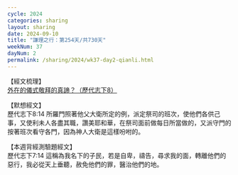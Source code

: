 ```yaml
---
cycle: 2024
categories: sharing
layout: sharing
date: 2024-09-10
title: "謙理之行：第254天/共730天"
weekNum: 37
dayNum: 2
permalink: /sharing/2024/wk37-day2-qianli.html
---
```


【經文梳理】  
<a href="https://youtu.be/q_Nf34VjY5E" target="_blank">外在的儀式敬拜的真諦？（歷代志下8）</a>

【默想經文】  
歷代志下8:14 所羅門照著他父大衛所定的例，派定祭司的班次，使他們各供己事，又使利未人各盡其職，讚美耶和華，在祭司面前做每日所當做的，又派守門的按著班次看守各門，因為神人大衛是這樣吩咐的。 

【本週背經測驗題經文】  
歷代志下7:14 這稱為我名下的子民，若是自卑，禱告，尋求我的面，轉離他們的惡行，我必從天上垂聽，赦免他們的罪，醫治他們的地。
